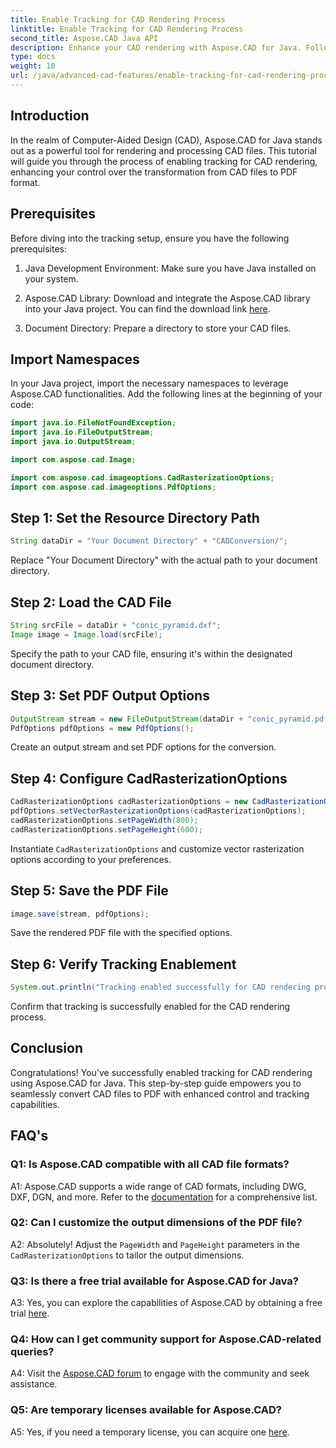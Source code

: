 ```yaml
---
title: Enable Tracking for CAD Rendering Process
linktitle: Enable Tracking for CAD Rendering Process
second_title: Aspose.CAD Java API
description: Enhance your CAD rendering with Aspose.CAD for Java. Follow our step-by-step guide to enable tracking and elevate your PDF conversion experience.
type: docs
weight: 10
url: /java/advanced-cad-features/enable-tracking-for-cad-rendering-process/
---
```

## Introduction

In the realm of Computer-Aided Design (CAD), Aspose.CAD for Java stands out as a powerful tool for rendering and processing CAD files. This tutorial will guide you through the process of enabling tracking for CAD rendering, enhancing your control over the transformation from CAD files to PDF format.

## Prerequisites

Before diving into the tracking setup, ensure you have the following prerequisites:

1. Java Development Environment: Make sure you have Java installed on your system.

2. Aspose.CAD Library: Download and integrate the Aspose.CAD library into your Java project. You can find the download link [here](https://releases.aspose.com/cad/java/).

3. Document Directory: Prepare a directory to store your CAD files.

## Import Namespaces

In your Java project, import the necessary namespaces to leverage Aspose.CAD functionalities. Add the following lines at the beginning of your code:

```java
import java.io.FileNotFoundException;
import java.io.FileOutputStream;
import java.io.OutputStream;

import com.aspose.cad.Image;

import com.aspose.cad.imageoptions.CadRasterizationOptions;
import com.aspose.cad.imageoptions.PdfOptions;
```

## Step 1: Set the Resource Directory Path

```java
String dataDir = "Your Document Directory" + "CADConversion/";
```

Replace "Your Document Directory" with the actual path to your document directory.

## Step 2: Load the CAD File

```java
String srcFile = dataDir + "conic_pyramid.dxf";
Image image = Image.load(srcFile);
```

Specify the path to your CAD file, ensuring it's within the designated document directory.

## Step 3: Set PDF Output Options

```java
OutputStream stream = new FileOutputStream(dataDir + "conic_pyramid.pdf");
PdfOptions pdfOptions = new PdfOptions();
```

Create an output stream and set PDF options for the conversion.

## Step 4: Configure CadRasterizationOptions

```java
CadRasterizationOptions cadRasterizationOptions = new CadRasterizationOptions();
pdfOptions.setVectorRasterizationOptions(cadRasterizationOptions);
cadRasterizationOptions.setPageWidth(800);
cadRasterizationOptions.setPageHeight(600);
```

Instantiate `CadRasterizationOptions` and customize vector rasterization options according to your preferences.

## Step 5: Save the PDF File

```java
image.save(stream, pdfOptions);
```

Save the rendered PDF file with the specified options.

## Step 6: Verify Tracking Enablement

```java
System.out.println("Tracking enabled successfully for CAD rendering process.");
```

Confirm that tracking is successfully enabled for the CAD rendering process.

## Conclusion

Congratulations! You've successfully enabled tracking for CAD rendering using Aspose.CAD for Java. This step-by-step guide empowers you to seamlessly convert CAD files to PDF with enhanced control and tracking capabilities.

## FAQ's

### Q1: Is Aspose.CAD compatible with all CAD file formats?

A1: Aspose.CAD supports a wide range of CAD formats, including DWG, DXF, DGN, and more. Refer to the [documentation](https://reference.aspose.com/cad/java/) for a comprehensive list.

### Q2: Can I customize the output dimensions of the PDF file?

A2: Absolutely! Adjust the `PageWidth` and `PageHeight` parameters in the `CadRasterizationOptions` to tailor the output dimensions.

### Q3: Is there a free trial available for Aspose.CAD for Java?

A3: Yes, you can explore the capabilities of Aspose.CAD by obtaining a free trial [here](https://releases.aspose.com/).

### Q4: How can I get community support for Aspose.CAD-related queries?

A4: Visit the [Aspose.CAD forum](https://forum.aspose.com/c/cad/19) to engage with the community and seek assistance.

### Q5: Are temporary licenses available for Aspose.CAD?

A5: Yes, if you need a temporary license, you can acquire one [here](https://purchase.aspose.com/temporary-license/).
